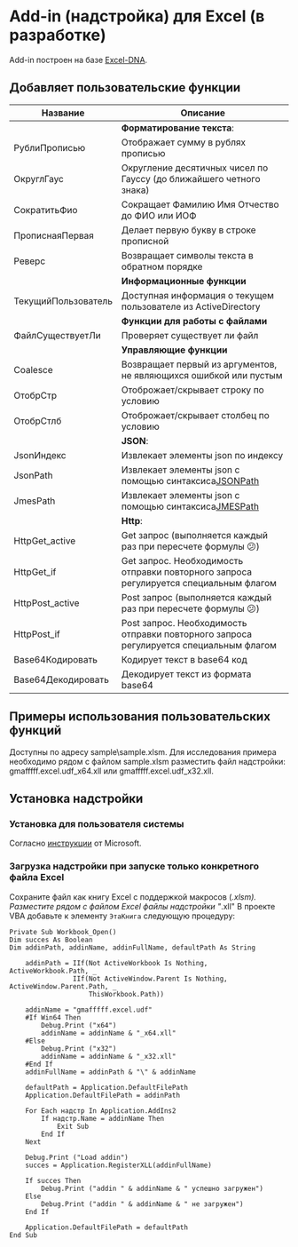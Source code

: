 # Add-in (надстройка) для Excel (в разработке)

Add-in построен на базе [Excel-DNA](https://excel-dna.net).

## Добавляет пользовательские функции

| Название            | Описание                                                                                                                                     |
|---------------------|----------------------------------------------------------------------------------------------------------------------------------------------|
|                     | **Форматирование текста**:                                                                                                                   |
| РублиПрописью       | Отображает сумму в рублях прописью                                                                                                           |
| ОкруглГаус          | Округление десятичных чисел по Гауссу (до ближайшего четного знака)                                                                          |
| СократитьФио        | Сокращает Фамилию Имя Отчество до ФИО или ИОФ                                                                                                |
| ПрописнаяПервая     | Делает первую букву в строке прописной                                                                                                       |
| Реверс              | Возвращает символы текста в обратном порядке                                                                                                 |
|                     | **Информационные функции**                                                                                                                   |
| ТекущийПользователь | Доступная информация о текущем пользователе из ActiveDirectory                                                                               |
|                     | **Функции для работы с файлами**                                                                                                             |
| ФайлСуществуетЛи    | Проверяет существует ли файл                                                                                                                 |
|                     | **Управляющие функции**                                                                                                                      |
| Coalesce            | Возвращает первый из аргументов, не являющихся ошибкой или пустым                                                                            |
| ОтобрСтр            | Отоброжает/скрывает строку по условию                                                                                                        |
| ОтобрСтлб           | Отоброжает/скрывает столбец по условию                                                                                                       |
|                     | **JSON**:                                                                                                                                    |
| JsonИндекс          | Извлекает элементы json по индексу                                                                                                           |
| JsonPath            | Извлекает элементы json с помощью синтаксиса[JSONPath](https://danielaparker.github.io/JsonCons.Net/articles/JsonPath/JsonConsJsonPath.html) |
| JmesPath            | Извлекает элементы json с помощью синтаксиса[JMESPath](https://jmespath.org/specification.html)                                              |
|                     | **Http**:                                                                                                                                    |
| HttpGet_active      | Get запрос (выполняется каждый раз при пересчете формулы :confused:)                                                                         |
| HttpGet_if          | Get запрос. Необходимость отправки повторного запроса регулируется специальным флагом                                                        |
| HttpPost_active     | Post запрос (выполняется каждый раз при пересчете формулы :confused:)                                                                        |
| HttpPost_if         | Post запрос. Необходимость отправки повторного запроса регулируется специальным флагом                                                       |
| Base64Кодировать    | Кодирует текст в base64 код                                                                                                                  |
| Base64Декодировать  | Декодирует текст из формата base64                                                                                                           |

## Примеры использования пользовательских функций

Доступны по адресу sample\sample.xlsm.
Для исследования примера необходимо рядом с файлом sample.xlsm разместить файл надстройки:
gmafffff.excel.udf_x64.xll или gmafffff.excel.udf_x32.xll.

## Установка надстройки

### Установка для пользователя системы

Согласно [инструкции](https://support.microsoft.com/ru-ru/office/добавление-и-удаление-надстроек-в-excel-0af570c4-5cf3-4fa9-9b88-403625a0b460)
от Microsoft.

### Загрузка надстройки при запуске только конкретного файла Excel

Сохраните файл как книгу Excel с поддержкой макросов (*.xlsm).
Разместите рядом с файлом Excel файлы надстройки "*.xll"
В проекте VBA добавьте к элементу `ЭтаКнига` следующую процедуру:

```
Private Sub Workbook_Open()
Dim succes As Boolean
Dim addinPath, addinName, addinFullName, defaultPath As String

    addinPath = IIf(Not ActiveWorkbook Is Nothing, ActiveWorkbook.Path, _
                IIf(Not ActiveWindow.Parent Is Nothing, ActiveWindow.Parent.Path, _
                    ThisWorkbook.Path))
      
    addinName = "gmafffff.excel.udf"
    #If Win64 Then
        Debug.Print ("x64")
        addinName = addinName & "_x64.xll"
    #Else
        Debug.Print ("x32")
        addinName = addinName & "_x32.xll"
    #End If
    addinFullName = addinPath & "\" & addinName
   
    defaultPath = Application.DefaultFilePath
    Application.DefaultFilePath = addinPath

    For Each надстр In Application.AddIns2
        If надстр.Name = addinName Then
            Exit Sub
        End If
    Next

    Debug.Print ("Load addin")
    succes = Application.RegisterXLL(addinFullName)

    If succes Then
        Debug.Print ("addin " & addinName & " успешно загружен")
    Else
        Debug.Print ("addin " & addinName & " не загружен")
    End If

    Application.DefaultFilePath = defaultPath
End Sub
```
